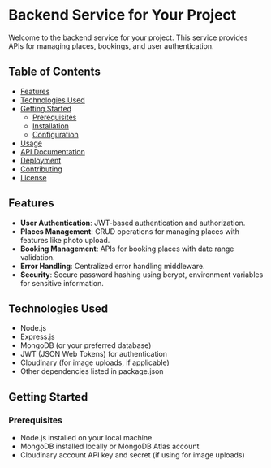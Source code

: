 # Backend Service for Your Project

Welcome to the backend service for your project. This service provides APIs for managing places, bookings, and user authentication.

## Table of Contents

- [Features](#features)
- [Technologies Used](#technologies-used)
- [Getting Started](#getting-started)
  - [Prerequisites](#prerequisites)
  - [Installation](#installation)
  - [Configuration](#configuration)
- [Usage](#usage)
- [API Documentation](#api-documentation)
- [Deployment](#deployment)
- [Contributing](#contributing)
- [License](#license)

## Features

- **User Authentication**: JWT-based authentication and authorization.
- **Places Management**: CRUD operations for managing places with features like photo upload.
- **Booking Management**: APIs for booking places with date range validation.
- **Error Handling**: Centralized error handling middleware.
- **Security**: Secure password hashing using bcrypt, environment variables for sensitive information.

## Technologies Used

- Node.js
- Express.js
- MongoDB (or your preferred database)
- JWT (JSON Web Tokens) for authentication
- Cloudinary (for image uploads, if applicable)
- Other dependencies listed in package.json

## Getting Started

### Prerequisites

- Node.js installed on your local machine
- MongoDB installed locally or MongoDB Atlas account
- Cloudinary account API key and secret (if using for image uploads)

